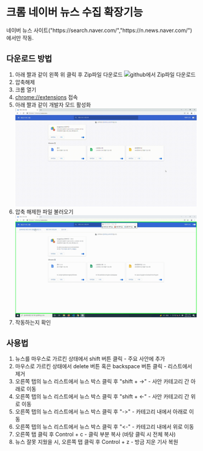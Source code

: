 # 크롬 네이버 뉴스 수집 확장기능

네이버 뉴스 사이트("https://<span></span>search.naver.com/","https:/<span></span>/n.news.naver.com/")에서만 작동.  

## 다운로드 방법
1. 아래 짤과 같이 왼쪽 위 클릭 후 Zip파일 다운로드
   ![github에서 Zip파일 다운로드](https://user-images.githubusercontent.com/30021393/142986515-109949d7-1027-4e97-bf20-d3aa7f4498ce.gif)
2. 압축해제
3. 크롬 열기
4. [chrome://extensions]("chrome://extensions") 접속
5. 아래 짤과 같이 개발자 모드 활성화
   ![크롬에서 개발자 모드 활성화](extensions-Chrome.gif)
6. 압축 해제한 파일 불러오기
   ![파일 불러오기](LoadExtension.gif)
7. 작동하는지 확인

## 사용법
1. 뉴스를 마우스로 가르킨 상태에서 shift 버튼 클릭 - 주요 사안에 추가
2. 마우스로 가르킨 상태에서 delete 버튼 혹은 backspace 버튼 클릭 - 리스트에서 제거
3. 오른쪽 탭의 뉴스 리스트에서 뉴스 박스 클릭 후 "shift + ->" - 사안 카테고리 간 아래로 이동
4. 오른쪽 탭의 뉴스 리스트에서 뉴스 박스 클릭 후 "shift + <-" - 사안 카테고리 간 위로 이동
5. 오른쪽 탭의 뉴스 리스트에서 뉴스 박스 클릭 후 "->" - 카테고리 내에서 아래로 이동
6. 오른쪽 탭의 뉴스 리스트에서 뉴스 박스 클릭 후 "<-" - 카테고리 내에서 위로 이동
7. 오른쪽 탭 클릭 후 Control + c - 클릭 부분 복사 (바탕 클릭 시 전체 복사)
8. 뉴스 잘못 지웠을 시, 오른쪽 탭 클릭 후 Control + z - 방금 지운 기사 복원 